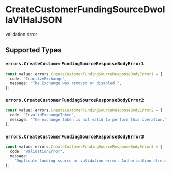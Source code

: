 # CreateCustomerFundingSourceDwollaV1HalJSON

validation error


## Supported Types

### `errors.CreateCustomerFundingSourceResponseBodyError1`

```typescript
const value: errors.CreateCustomerFundingSourceResponseBodyError1 = {
  code: "InactiveExchange",
  message: "The Exchange was removed or disabled.",
};
```

### `errors.CreateCustomerFundingSourceResponseBodyError2`

```typescript
const value: errors.CreateCustomerFundingSourceResponseBodyError2 = {
  code: "InvalidExchangeToken",
  message: "The exchange token is not valid to perform this operation.",
};
```

### `errors.CreateCustomerFundingSourceResponseBodyError3`

```typescript
const value: errors.CreateCustomerFundingSourceResponseBodyError3 = {
  code: "ValidationError",
  message:
    "Duplicate funding source or validation error. Authorization already associated to a funding source.",
};
```

